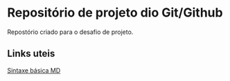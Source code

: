 # Repositório de projeto dio Git/Github
Repostório criado para o desafio de projeto.

## Links uteis

[Sintaxe básica MD](https://www.markdownguide.org/basic-syntax/)
